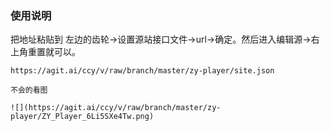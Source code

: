 ### 使用说明

把地址粘贴到 左边的齿轮->设置源站接口文件->url->确定。然后进入编辑源->右上角重置就可以。
```
https://agit.ai/ccy/v/raw/branch/master/zy-player/site.json 

不会的看图

![](https://agit.ai/ccy/v/raw/branch/master/zy-player/ZY_Player_6Li5SXe4Tw.png)